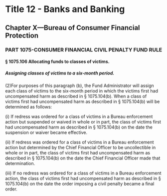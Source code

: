 
# Title 12 - Banks and Banking
## Chapter X—Bureau of Consumer Financial Protection
### PART 1075-CONSUMER FINANCIAL CIVIL PENALTY FUND RULE
#### § 1075.106 Allocating funds to classes of victims.
##### Assigning classes of victims to a six-month period.

(2)For purposes of this paragraph (b), the Fund Administrator will assign each class of victims to the six-month period in which the victims first had uncompensated harm as described in § 1075.104(b). When a class of victims first had uncompensated harm as described in § 1075.104(b) will be determined as follows:

(i) If redress was ordered for a class of victims in a Bureau enforcement action but suspended or waived in whole or in part, the class of victims first had uncompensated harm as described in § 1075.104(b) on the date the suspension or waiver became effective.

(ii) If redress was ordered for a class of victims in a Bureau enforcement action but determined by the Chief Financial Officer to be uncollectible in whole or in part, the class of victims first had uncompensated harm as described in § 1075.104(b) on the date the Chief Financial Officer made that determination.

(iii) If no redress was ordered for a class of victims in a Bureau enforcement action, the class of victims first had uncompensated harm as described in § 1075.104(b) on the date the order imposing a civil penalty became a final order.
